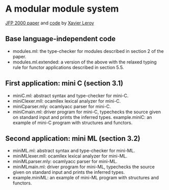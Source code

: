 A modular module system
=======================

[JFP 2000 paper](http://caml.inria.fr/pub/papers/xleroy-modular_modules-jfp.pdf) and [code](http://gallium.inria.fr/~xleroy/publi/modular-modules-appendix/)
by [Xavier Leroy](http://gallium.inria.fr/~xleroy/)

## Base language-independent code

* modules.ml: the type-checker for modules described in section 2 of the paper.
* modules.ml.extended: a version of the above with the relaxed typing rule for functor applications described in section 5.5.

## First application: mini C (section 3.1)

* miniC.ml: abstract syntax and type-checker for mini-C.
* miniClexer.mll: ocamllex lexical analyzer for mini-C.
* miniCparser.mly: ocamlyacc parser for mini-C.
* miniCmain.ml: driver program for mini-C, typechecks the source given on standard input and prints the inferred types.
example.miniC: an example of mini-C program with structures and functors.

## Second application: mini ML (section 3.2)

* miniML.ml: abstract syntax and type-checker for mini-ML.
* miniMLlexer.mll: ocamllex lexical analyzer for mini-ML.
* miniMLparser.mly: ocamlyacc parser for mini-ML.
* miniMLmain.ml: driver program for mini-ML, typechecks the source given on standard input and prints the inferred types.
* example.miniML: an example of mini-ML program with structures and functors.
